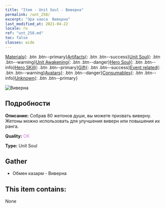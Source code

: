 ```yaml
---
title: "Item - Unit Soul - Виверна"
permalink: /unt_258/
excerpt: "Эра хаоса  Виверна"
last_modified_at: 2021-04-22
locale: ru
ref: "unt_258.md"
toc: false
classes: wide
---
```

 [Materials](/ItemsRU/){: .btn .btn--primary}[Artifacts](/ItemsRU/Artifacts/){: .btn .btn--success}[Unit Soul](/ItemsRU/UnitSoul/){: .btn .btn--warning}[Unit Awakening](/ItemsRU/UnitAwakening/){: .btn .btn--danger}[Hero Soul](/ItemsRU/HeroSoul/){: .btn .btn--info}[Hero SKill](/ItemsRU/HeroSkill/){: .btn .btn--primary}[Gift](/ItemsRU/Gift/){: .btn .btn--success}[Event related](/ItemsRU/Events/){: .btn .btn--warning}[Avatars](/ItemsRU/Avatars/){: .btn .btn--danger}[Consumables](/ItemsRU/Consumables/){: .btn .btn--info}[Unknown](/ItemsRU/Unknown/){: .btn .btn--primary}

 ![Виверна](/images/u/ti_feilong.jpg)

## Подробности
 **Описание:** Собрав 80 жетонов души, вы можете призвать виверну. Жетоны можно использовать для улучшения виверн или повышения их ранга.

 **Quality:** <span style="color: #DA70D6">OK</span>

 **Type:** Unit Soul

## Gather

*    Обмен казарм - Виверна 

## This item contains:

  None

